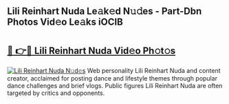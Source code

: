 ## Lili Reinhart Nuda Le𝚊k𝚎d N𝚞𝚍es - Part-Dbn Photos Vid𝚎o Le𝚊ks iOCIB

# <h2><a href="http://fbd3891.evod.top/?m=Lili+Reinhart+Nuda">🔗 👉🔴 Lili Reinhart Nuda Vid𝚎o Ph𝚘t𝚘s</a></h2>

[![Lili Reinhart Nuda N𝚞d𝚎s](https://i.imgur.com/8V9OHl7.gif)](http://fbd3891.evod.top/?m=Lili+Reinhart+Nuda)
Web personality Lili Reinhart Nuda and content creator, acclaimed for posting dance and lifestyle themes through popular dance challenges and brief vlogs. Public figures Lili Reinhart Nuda are often targeted by critics and opponents. 
